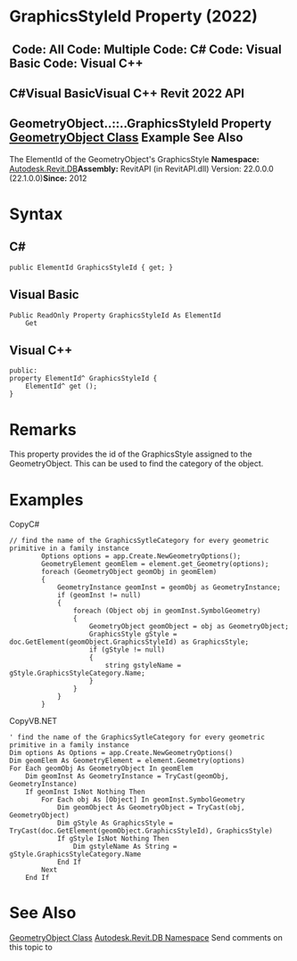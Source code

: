 # GraphicsStyleId Property (2022)

﻿
 Code: All Code: Multiple Code: C# Code: Visual Basic Code: Visual C++   
---  
C#Visual BasicVisual C++
Revit 2022 API  
---  
GeometryObject..::..GraphicsStyleId Property   
[GeometryObject Class](e0f15010-0e19-6216-e2f0-ab7978145daa.md "GeometryObject Class") Example See Also  
---  
The ElementId of the GeometryObject's GraphicsStyle
**Namespace:** [Autodesk.Revit.DB](87546ba7-461b-c646-cbb1-2cb8f5bff8b2.md "Autodesk.Revit.DB Namespace")**Assembly:** RevitAPI (in RevitAPI.dll) Version: 22.0.0.0 (22.1.0.0)**Since:** 2012
# Syntax
C#  
---  
```text
public ElementId GraphicsStyleId { get; }
```
  
Visual Basic  
---  
```text
Public ReadOnly Property GraphicsStyleId As ElementId
	Get
```
  
Visual C++  
---  
```text
public:
property ElementId^ GraphicsStyleId {
	ElementId^ get ();
}
```
  
# Remarks
This property provides the id of the GraphicsStyle assigned to the GeometryObject. This can be used to find the category of the object.
# Examples
CopyC#
```text
// find the name of the GraphicsSytleCategory for every geometric primitive in a family instance
        Options options = app.Create.NewGeometryOptions();
        GeometryElement geomElem = element.get_Geometry(options);
        foreach (GeometryObject geomObj in geomElem)
        {
            GeometryInstance geomInst = geomObj as GeometryInstance;
            if (geomInst != null)
            {
                foreach (Object obj in geomInst.SymbolGeometry)
                {
                    GeometryObject geomObject = obj as GeometryObject;
                    GraphicsStyle gStyle = doc.GetElement(geomObject.GraphicsStyleId) as GraphicsStyle;
                    if (gStyle != null)
                    {
                        string gstyleName = gStyle.GraphicsStyleCategory.Name;
                    }
                }
            }
        }
```

CopyVB.NET
```text
' find the name of the GraphicsSytleCategory for every geometric primitive in a family instance
Dim options As Options = app.Create.NewGeometryOptions()
Dim geomElem As GeometryElement = element.Geometry(options)
For Each geomObj As GeometryObject In geomElem
    Dim geomInst As GeometryInstance = TryCast(geomObj, GeometryInstance)
    If geomInst IsNot Nothing Then
        For Each obj As [Object] In geomInst.SymbolGeometry
            Dim geomObject As GeometryObject = TryCast(obj, GeometryObject)
            Dim gStyle As GraphicsStyle = TryCast(doc.GetElement(geomObject.GraphicsStyleId), GraphicsStyle)
            If gStyle IsNot Nothing Then
                Dim gstyleName As String = gStyle.GraphicsStyleCategory.Name
            End If
        Next
    End If
```

# See Also
[GeometryObject Class](e0f15010-0e19-6216-e2f0-ab7978145daa.md "GeometryObject Class")
[Autodesk.Revit.DB Namespace](87546ba7-461b-c646-cbb1-2cb8f5bff8b2.md "Autodesk.Revit.DB Namespace")
Send comments on this topic to 